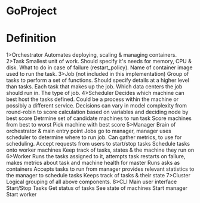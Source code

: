 # GoProject

# Definition

1>Orchestrator
  Automates deploying, scaling & managing containers.
2>Task
  Smallest unit of work.
    Should specify it's needs for memory, CPU & disk.
    What to do in case of failure (restart_policy).
    Name of container image used to run the task.
3>Job (not included in this implementation)
  Group of tasks to perform a set of functions.
  Should specify details at a higher level than tasks.
    Each task that makes up the job.
    Which data centers the job should run in.
    The type of job.
4>Scheduler
  Decides which machine can best host the tasks defined.
  Could be a process within the machine or possibly a different service.
  Decisions can vary in model complexity from round-robin to score calculation based on variables and deciding node by best score
    Detrmine set of candidate machines to run task
    Score machines from best to worst
    Pick machine with best score
5>Manager
  Brain of orchestrator & main entry point
  Jobs go to manager, manager uses scheduler to determine where to run job.
  Can gather metrics, to use for scheduling.
    Accept requests from users to start/stop tasks
    Schedule tasks onto worker machines
    Keep track of tasks, states & the machine they run on
6>Worker
  Runs the tasks assigned to it, attempts task restarts on failure, makes metrics about task and machine health for master
    Runs asks as containers
    Accepts tasks to run from manager
    provides relevant statistics to the manager to schedule tasks
    Keeps track of tasks & their state
7>Cluster
  Logical grouping of all above components.
8>CLI
  Main user interface
    Start/Stop Tasks
    Get status of tasks
    See state of machines
    Start manager
    Start worker
